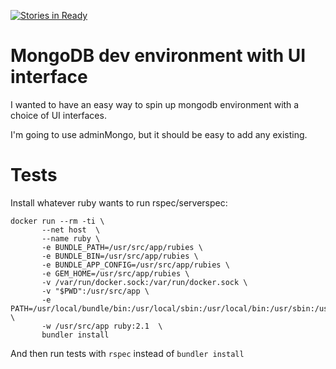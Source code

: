 [![Stories in Ready](https://badge.waffle.io/rokka-n/mongodb-ui.png?label=ready&title=Ready)](https://waffle.io/rokka-n/mongodb-ui)
# MongoDB dev environment with UI interface

I wanted to have an easy way to spin up mongodb environment with a choice of UI interfaces.

I'm going to use adminMongo, but it should be easy to add any existing.

# Tests

Install whatever ruby wants to run rspec/serverspec:

```
docker run --rm -ti \
       --net host  \
       --name ruby \
       -e BUNDLE_PATH=/usr/src/app/rubies \
       -e BUNDLE_BIN=/usr/src/app/rubies \
       -e BUNDLE_APP_CONFIG=/usr/src/app/rubies \
       -e GEM_HOME=/usr/src/app/rubies \
       -v /var/run/docker.sock:/var/run/docker.sock \
       -v "$PWD":/usr/src/app \
       -e PATH=/usr/local/bundle/bin:/usr/local/sbin:/usr/local/bin:/usr/sbin:/usr/bin:/sbin:/bin:/usr/src/app:/usr/src/app/rubies \
       -w /usr/src/app ruby:2.1  \
       bundler install
```

And then run tests with ```rspec``` instead of ```bundler install```
